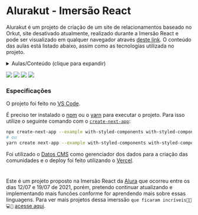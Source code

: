 # Alurakut - Imersão React

Alurakut é um projeto de criação de um site de relacionamentos baseado no Orkut, site desativado atualmente, realizado durante a Imersão React e pode ser visualizado em qualquer navegador através [deste link](https://alurakut-rho-six.vercel.app/login). O conteúdo das aulas está listado abaixo, assim como as tecnologias utilizada no projeto.

<details>
<summary>Aulas/Conteúdo (clique para expandir)</summary>
<br />

- Aula 1: Componentes com [`React`](https://pt-br.reactjs.org), [`Styled Components`](https://styled-components.com) e [`NextJS`](https://nextjs.org)
- Aula 2: React, State e o primeiro formulário
- Aula 3: Hooks no React. useEffect e protocolo HTTP
- Aula 4: Requisições com [`GraphQL`](https://graphql.org), BFF e AJAX!
- Aula 5: Sistema de Login

</details>

![](https://lh3.googleusercontent.com/u-_hESU79EM7uGzg2cbLTAEq11Lbf3ZYGmxv36rPx36ZJy4DVzeeGzWBBCWdRqKeZ4L9SZBfenbMaqEsYhATiwoocYOVIR02ilkSfKj_uRIxXwUe7XDzRRLc1XckuFJ1-l-7_j2K7iKdH8jkp628f3d-yvmLXb_6107kCaA_776guGeUyd05EpJx_KZsE1kQ3pyigh2ojYiBUnU8pXJ8WrLA6ZNnyvOa7O2nA4HwuLx7lWMPIDRQ90S3XNWM6pkJYRw0vyuy2ZhMj4RJ-6qRO--OmPvxZL6SJ23r7OVA7wYs2MM5_97i0_j8ii65xAkn9WiyrAJVUIw06JWCCUnkY9SVB90jaq5SZb_cDIuzznm96JfQtgfGnM-xgwI5rZ70ip8Ury7OzOTSNkou92KDrKaL4lO0qRjvN67HryIN1wGQPcrdHyDuJFHvyF8GGOAIpntynLU5Cl65AvBmbsAqSK0cin0pVbw2C4WXcUr3OxcQzC7-AK0rLcf3juKU-OXxAHVmauVM4vjPFDtXwBWf8PLr_Nh4mzBxZ6B4RUV3GYA07C1tVbEZhEeFTjlj9jqft5WES71a5NRh8LDnBVxB-Rax_Gsunuh5hJH4kEUP0gsm2XWWXaWMxryw62RlhGFV0QDFh9MknYTDcItj01Aku9QDTgZTZJcH_JHwmzpaRmhVi9Xj3E2OY6i9oKy5RnWowwc62bQVGcSzoYCVIU8wBlQ=w1326-h696-no?authuser=0)
![](https://lh3.googleusercontent.com/kMk5kWgv-TjFknxvJLfnW9-3WcHdQp-VF9REJtwsoXVTb5eMahm_1i_mHJHlLkqVGZtDviau-yDAYWr0OQqDsFqg75hxSzUgyhh_cLSjhcHC4qYWmOaeuyL8RSbkJFJ_rpGNtTv0yO7ZXZxRoNPqtP-4U5xJXCZDqWZXU3PiCo_K5K1B1dQRrFu9EXI--kIYJ9VODuv0N0lxzrG6nxXgo7N18lLEjAyf8IjVORxSsMhfwOhW506rJc3Ti8T7MR2iti057DZYE1ojbSnbm9UJ86T4aAHzywY97atyqZNDDi3zKWKWp_ECpSnfKZsEnVhxe5VKdss7QIwut1L2ENvXPa12HvARivA9BvyBHDH6U7wUg0nw4OzPAVAPPJR8D93TGmWXskgUC8ZwBoc-nNno2xVPxVKwdpeayGoJCywXj5ULuSbVHDNh146Jj_cRhXNqqW808-tdY8OpGFM1HmoyngYGbLM4X_uRiGiOHm5fhQnmfFutq8_JeE1str4R-WnldpSq23_laOobs_Iz90ec9EmGymV5xqjQiYy31uqYHQx8LH6CAkezzlKMjA_j0fobxmuFR5KwVEcMkREHSZz9_gauZpRSFKJen-JVfYl2RvrhU1U4-ZgYc0JwZQ22Ztq5fT3B5mZCrp0WjtxPlIeKWTRV0uE0PyhWbSiHAq7QCM3_6tutmuJHDBI-KmW0rht5uTikPgpHIu1O3TMh7t3yPgc=w1326-h696-no?authuser=0)
![](https://lh3.googleusercontent.com/ppvoous1ILLtSpLcNLICR1Qx-42Rlf_gFc7NoQ0ONjtFMzN-HEKs9JKDpXsyv87wJJ7sXsurMGizDcGPkCSTXNuc4y4h5G4Jh9VXwGAh8B3_2Nm_PsZEpN647OM3-e2W8x5SstEW6pUYFgyGqagCamlv3qmiZelE_EhdOqIaKkD7Sdp05SPnNnCR4OaLqS9GJjvmyqwVcflO4raH_sPPbkD6hJZxhMrb3_TttfYytk1gB-mmK_yABNUVCQs3yQCSBXtfbz9OP5XiRUfaffbH-f-Gnar_jzyE7yaD5YWGEMbbfbh46v9HPDbmywoTMpa4P5xfxgMQIQw7H0wR9tHW8K__e7YrZLaElhwz3IgOWF8z5EsE8NqExqBS7ObWuOZLLQz1RBU2vdNX50wdArPHw2h44GAeZqXkjaJvWgrIIkJMMYl7UOXepjaApo4Mj6DIrXkQzYNcaC47-SpBqfmmDSdBpVg-qjQPQO7Tx8hLCZdy362vaqTMh3WtC-nWd8jjiiwhFJXmyG_1TBmSVoQwC1VHXjS2eG5ROvnOyEniKFtZ4Em2Pb9KTAsFc2vk5YQRyu9k-Y12ZT1QP-xlRXmvp2GeVFaejwFmGSUHRcVNHhLo1A0-MrL-drHIXnwJEeM20CJ3z_5InQzLAXA-Fnck5AFlm_cc4z0RJpvd4vxoigFROmT21w3psdgKtfyK5nI-3fjrdMYh_NOJPfXcA_Dquhg=w399-h696-no?authuser=0)
![](https://lh3.googleusercontent.com/DCkQ3KWJ1ArN5VWoRnncemr3SBk7sVPUeXLebKvGM6jrKWgkSh_LGq90McCEPQOw4VjxvqWUFlSjmpcvTzvUdPLJeAlfEhb5_7oLtyMpZ94WNTQBZOOzjadVWWWQag8MUvtLvMcbDYKNW-K3wy7VL1bhu8XjqcLsCPh_WlEA23f9qJ5gW6YrVVS58rKX2Jt29fVztgmSPa_4aNn34rV5QVdFGhKjq_6sm1edAtutzmyO3wtylrkvjB8ecZFJ9GxOKO279CvAJNQwXaYyAUBBY7eKFvIJ5fWWWTVl3mOf-Y8cuF7VjhyHCbPENtwedTVymhTr3zt-dLF7DBV3ewnCZ8SdWm_HyWIo0gYxWcVQQCmC5SOEw2BE0MvOE_ZkGMlEE8ebWBkMvgdhjvTsfKfA6JFNkQk7ECHflSrFeKHMQWyb_jJRZ6oSh_YlgDgkmd-nETxz3ARdgqB3jMcyLUlEsRgqgt9mhaC8ytOvcwV009ltlXo37scj0hqL11wPeq52fkPa2DDIHK1or_qaKu-E2K0BEPaz-NeZy39mpDtj9ZtkCdlbepO8_XdLTpDYN_slMQARYUbEu0APVajICaGM2C45ma0U4fosTbWU5tfzY8Sd0Xi0Kwp_T2e9FDXhSgsDyap1XkMejTKDByuyY95gvIbzSKj3-Sz8V0gTkNjOqKGfjUxohwrZH-LEsPRW8eUvBzhTlFVEGS-e0Kv37QN0-IY=w399-h696-no?authuser=0)

### Especificações

O projeto foi feito no [VS Code](https://code.visualstudio.com).

É preciso ter instalado o [npm](https://docs.npmjs.com/cli/init) ou o [yarn](https://yarnpkg.com/lang/en/docs/cli/create/) para executar o projeto. Para isso utilize o seguinte comando com o [`create-next-app`](https://github.com/vercel/next.js/tree/canary/packages/create-next-app):

```bash
npx create-next-app --example with-styled-components with-styled-components-app
# ou
yarn create next-app --example with-styled-components with-styled-components-app
```
Foi utilizado o [Datos CMS](https://www.datocms.com) como gerenciador dos dados para a criação das comunidades e o deploy foi feito utilizando o [Vercel](https://vercel.com
).

#
Este é um projeto proposto na Imersão React da [Alura](https://www.alura.com.br) que ocorreu entre os dias 12/07 e 19/07 de 2021, porém, pretendo continuar atualizando e implementando mais funcões conforme for aprendendo mais sobre essas linguagens. Para ver mais projetos dessa imerssão ```que ficaram incríveis🤯🤓💻💙``` [acesse aqui](https://github.com/alura-challenges/alurakut).
